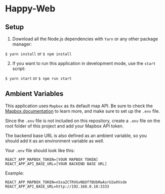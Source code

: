 # Happy-Web

## Setup

1. Download all the Node.js dependencies with `Yarn` or any other package manager:

`$ yarn install` or `$ npm install`

2. If you want to run this application in development mode, use the `start` script:

`$ yarn start` or `$ npm run start`

## Ambient Variables

This application uses `Mapbox` as its default map API. Be sure to check the [Mapbox documentation](https://www.mapbox.com/) to learn more, and make sure to set up the `.env` file.

Since the `.env` file is not included on this repository, create a `.env` file on the root folder of this project and add your Mapbox API token.

The backend base URL is also defined as an ambient variable, so you should add it as an environment variable as well.

Your `.env` file should look like this:

```
REACT_APP_MAPBOX_TOKEN=[YOUR MAPBOX TOKEN]
REACT_APP_API_BASE_URL=[YOUR BACKEND BASE URL]
```

Example:

```
REACT_APP_MAPBOX_TOKEN=nSxaZCTRVGvNbDffBUbRwAsrU2wXVsde
REACT_APP_API_BASE_URL=http://192.168.0.10:3333
```
